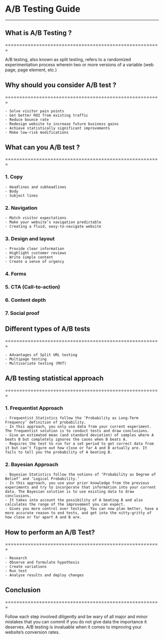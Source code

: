 # A/B Testing Guide
-------------------------------------------------------

## What is A/B Testing ?
=======================================================

A/B testing, also known as split testing, refers to a randomized experimentation process wherein two or more versions of a variable (web page, page element, etc.) 

## Why should you consider A/B test ?
=======================================================

    - Solve visitor pain points
    - Get better ROI from existing traffic
    - Reduce bounce rate
    - Redesign website to increase future business gains
    - Achieve statistically significant improvements
    - Make low-risk modifications

## What can you A/B test ?
=======================================================

### 1. Copy

    - Headlines and subheadlines
    - Body
    - Subject lines

### 2. Navigation

    - Match visitor expectations
    - Make your website’s navigation predictable
    - Creating a fluid, easy-to-navigate website

### 3. Design and layout

    - Provide clear information
    - Highlight customer reviews
    - Write simple content
    - Create a sense of urgency

### 4. Forms

### 5. CTA (Call-to-action)

### 6. Content depth

### 7. Social proof

## Different types of A/B tests
=======================================================

    - Advantages of Split URL testing
    - Multipage testing
    - Multivariate testing (MVT)

## A/B testing statistical approach
=======================================================

### 1. Frequentist Approach

    - Frequentist Statistics follow the ‘Probability as Long-Term Frequency’ definition of probability.
    - In this approach, you only use data from your current experiment. The frequentist solution is to conduct tests and draw conclusions.
    - Give an estimated mean (and standard deviation) of samples where A beats B but completely ignores the cases when B beats A.
    - Requires the test to run for a set period to get correct data from it but can’t figure out how close or far A and B actually are. It fails to tell you the probability of A beating B.

### 2. Bayesian Approach

    - Bayesian Statistics follow the notions of ‘Probability as Degree of Belief’ and ‘Logical Probability.’
    - In this approach, you use your prior knowledge from the previous experiments and try to incorporate that information into your current data. The Bayesian solution is to use existing data to draw conclusions.
    - It takes into account the possibility of A beating B and also calculates the range of the improvement you can expect.
    - Gives you more control over testing. You can now plan better, have a more accurate reason to end tests, and get into the nitty-gritty of how close or far apart A and B are.

## How to perform an A/B Test?
=======================================================

    - Research
    - Observe and formulate hypothesis
    - Create variations
    - Run test
    - Analyse results and deploy changes

## Conclusion
=======================================================

Follow each step involved diligently and be wary of all major and minor mistakes that you can commit if you do not give data the importance it deserves. A/B testing is invaluable when it comes to improving your website’s conversion rates.